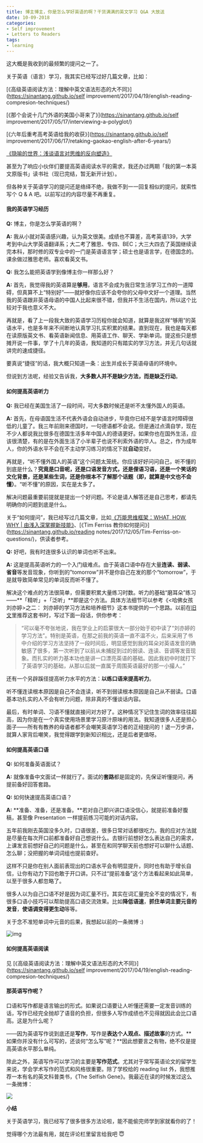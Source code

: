 ```yaml
---
title: 博主博主，你是怎么学好英语的啊？干货满满的英文学习 Q&A 大放送
date: 10-09-2018
categories: 
- Self improvement
- Letters to Readers
tags:
- learning
---
```


这大概是我收到的最频繁的提问之一了。

关于英语（语言）学习，我其实已经写过好几篇文章，比如：

  [《高级英语阅读方法：理解中英文语法形态的大不同》](https://sinantang.github.io/self improvement/2017/04/19/english-reading-compresion-techniques/)

  [《那个会说十几门外语的美国小哥来了》](https://sinantang.github.io/self improvement/2017/05/17/interviewing-a-polyglot/)

  [《六年后重考高考英语给我的收获》](https://sinantang.github.io/self improvement/2017/06/17/retaking-gaokao-english-after-6-years/)

  [《隐喻的世界：浅谈语言对思维的反向塑造》](https://sinantang.github.io/linguistics/2017/02/26/metaphor-and-how-language-reshapes-our-mind/)

甚至为了响应小伙伴们要提高英语阅读水平的需求，我还办过两期「我的第一本英文原版书」读书社（现已完结，暂无新开计划）。

但各种关于英语学习的提问还是络绎不绝，我做不到一一回复相似的提问，就索性写个 Q & A 吧。以前写过的内容尽量不再重复。



#### 我的英语学习经历

**Q:** 博主，你是怎么学英语的啊？

**A:** 我从小就对英语感兴趣，认为英文很美。成绩也不算差，高考英语139，大学考到中山大学英语翻译系；大二考了雅思、专四、BEC；大三大四去了英国继续读完本科，那时修的双专业中的一门是英语语言学；硕士也是语言学，在德国念的。课余做过雅思老师。喜欢看英文书。



**Q:** 我怎么能把英语学到像博主你一样那么好？

**A:** 首先，我觉得我的英语算是**够用**，语言不会成为我日常生活学习工作的一道障碍，但真算不上“特别好”——就好像你应该不会夸你的父母中文好一个道理。当然我的英语跟非英语母语的中国人比起来很不错，但我并不生活在国内，所以这个比较对于我也意义不大。

再就是，看了上一段我大致的英语学习历程你就会知道，就算是我这样“够用”的英语水平，也是多年来不间断地认真学习扎实积累的结果。直到现在，我也是每天都在读原版英文书、看英语新闻信息、用英语工作、聊天、学新单词。提这些只是想摊开说一件事，学了十几年的英语，我知道的只有踏实的学习方法，并无几句话就讲完的速成捷径。

要真说“捷径”的话，我大概只知道一条：出生并成长于英语母语的环境中。



但说到方法呢，经验又告诉我，**大多数人并不是缺少方法，而是缺乏行动**。



#### 如何提高英语听力

**Q:** 我已经在美国生活了一段时间，可大多数时候还是听不太懂外国人的英语。

**A:** 首先，在母语国生活不代表外语会自动进步，毕竟你已经不是学语言时障碍很低的儿童了。我三年前刚来德国时，一句德语都不会说。但是通过点滴自学，现在不少人都说我比很多在德国生活多年中国人的德语更好。如果你也在国外生活，应该很清楚，有的是在外面生活了小半辈子也说不利索外语的华人。总之，作为成年人，你的外语水平不会在不主动学习练习的情况下就**自动**变好。

再就是，“听不懂外国人的英语”这个问题太笼统。你应该好好问问自己，听不懂的到底是什么？**究竟是口音呢，还是口语发音方式，还是俚语习语，还是一个笑话的文化背景，还是某些生词，还是你根本不了解那个话题（即，就算是中文也不会懂）**。“听不懂”的原因，实在是太多了。

解决问题最重要前提就是提出一个好问题。不论是请人解答还是自己思考，都请先明确你的问题到底是什么。

关于“如何提问”，我已经写过几篇文章，比如[《万能思维框架：WHAT, HOW, WHY | 由浅入深掌握新技能》](http://mp.weixin.qq.com/s?__biz=MzI1OTQ1MTYyMw==&mid=2247484072&idx=1&sn=4ac7aa5d1e2b71704f150f765b0148d2&chksm=ea79fd20dd0e743621c999d9317c62a9cc197cbb0a8dd8288192c43656132019a6b64524e146&scene=21#wechat_redirect)、[《Tim Ferriss 教你如何提问》](https://sinantang.github.io/reading notes/2017/12/05/Tim-Ferriss-on-questions/)，供读者参考。



**Q:** 好吧，我有时连很多认识的单词也听不出来。

**A:** 这是提高英语听力的一个入门级难点。由于英语口语中存在大量**连读、弱读、省音**等发音现象，你听到的"tomorrow"并不是你自己在发的那个“tomorrow”，于是就导致简单常见的单词反而听不懂了。

解决这个难点的方法很简单，但需要积累大量练习时数。听力的基础“磨耳朵”练习——**「精听」+「泛听」**即是这个方法。具体方法细节可以参考《<哈佛女孩刘亦婷>之二： 刘亦婷的学习方法和培养细节》这本书提供的一个思路。以前在[旧文](http://mp.weixin.qq.com/s?__biz=MzI1OTQ1MTYyMw==&mid=2247483859&idx=1&sn=361bde3437df3e8f33a5a29b67ecb871&chksm=ea79fe5bdd0e774d36e70f8257aa25862c4ae87138c7996617db70dad7aeaa8bfd42f0408282&scene=21#wechat_redirect)里推荐这套书时，写过下面一段话，供你参考：

> “可以毫不夸张地说，我在学业上的启蒙很大一部分始于初中读了“刘亦婷的学习方法”。特别是英语，在那之前我的英语一直不温不火，后来采用了书中介绍的学习方法坚持了一段时间后，明显感觉到我的耳朵对英语发音的确敏感了很多，第一次听到了以前从未捕捉到过的弱读、连读、音调等发音现象。而扎实的听力基本功也是讲一口漂亮英语的基础。因此我初中时就打下了英语学习的基础，从那以后就一直属于周围英语最好的那一小撮人。”



还有一个另辟蹊径提高听力水平的方法：**以练口语来提高听力**。

听不懂连读根本原因是自己不会连读，听不到弱读根本原因是自己从不弱读。口语基本功扎实的人不会有听力问题，除非真的不懂谈话内容。



最后，有时单词、习语不懂就直接问对方好了。这种情况下记住生词的效率往往超高，因为你是在一个真实使用场景里学习原汁原味的用法。我知道很多人还是担心面子——所有有教养的母语者都不会嘲笑英语学习者的正经提问的！退一万步讲，就算人家背后嘲笑，我觉得跟学到新知识相比，还是后者更值呀。



#### 如何提高英语口语

**Q:** 如何准备英语面试？

**A:** 就像准备中文面试一样就行了。面试的**套路**都是固定的，先保证听懂提问，再提前备好回答套路。



**Q:** 如何快速提高英语口语？

**A:** **准备、准备，还是准备。**若对自己即兴讲口语没信心，就提前准备好腹稿，甚至像 Presentation 一样提前练习可能的对话内容。

五年前我刚去英国没多久时，口语很差，很多日常对话都很吃力。我的应对方法就是尽量在每次开口前都准备好自己想说什么。去银行前想好怎么表达自己的需求，上课发言前想好自己的问题是什么，甚至在和同学聊天前也想好可以聊什么话题、怎么聊；没把握的单词词组也提前查好。

这样不只是你在别人面前表现出的口语水平会有明显提升，同时也有助于增长自信，让你有动力下回也敢于开口讲。只不过“提前准备”这个方法看起来如此简单，以至于很多人都忽略了。



很多人以为自己口语不好是因为词汇量不行。其实在词汇量完全不变的情况下，有很多口语小技巧可以帮助提高口语交流效果。比如**降低语速**，**抓住单词主要元音的发音**，**使语调变得更生动**等等。

关于念不准短单词中元音的后果，我想起以前的一条微博 :)

![img](https://mmbiz.qpic.cn/mmbiz_jpg/ETsNbcnZdRxoibUHWG7Adib2uMsviaAj5ASH5ibiaw7kY6SZ0RTZQ45x1tLQBjCINHMVMicY9MYWNxfESaCUl65ZgzWQ/640?wx_fmt=jpeg&tp=webp&wxfrom=5&wx_lazy=1&wx_co=1)



#### 如何提高英语阅读

见 [《高级英语阅读方法：理解中英文语法形态的大不同》](https://sinantang.github.io/self improvement/2017/04/19/english-reading-compresion-techniques/)



#### 那英语写作呢？

口语和写作都是语言输出的形式。如果说口语要让人听懂还需要一定发音训练的话，写作已经完全抛却了语音的负担，但很多人写作成绩也不见得就因此会比口语高。这是为什么呢？

——因为英语写作说到底还是**写作**，写作是**表达个人观点、描述故事**的方式。**如果你并没有什么可写的，还谈何“怎么写”呢？**因此想要言之有物，绝不仅是提高英语水平那么单纯。



除此之外，英语写作可以学习的主要是**写作范式**。尤其对于常写英语论文的留学生来说，学会学术写作的范式和风格很重要。除了学校给的 reading list 外，我想推荐一本有名的英文科普类书，《The Selfish Gene》。我最近在读的时候发过这么一条微博：

![](https://mmbiz.qpic.cn/mmbiz_jpg/ETsNbcnZdRxoibUHWG7Adib2uMsviaAj5ASZmFAN8EcPRVrgmGErOAlSuUdddwqjP66Xz0v69l6dic4Le5ALofmQQg/640?wx_fmt=jpeg&tp=webp&wxfrom=5&wx_lazy=1&wx_co=1)





**小结**

关于英语学习，我已经写了很多很多方法论啦，能不能偷完师学到家就看你的了！

觉得哪个方法最有用，就在评论栏里留言给我吧 😇